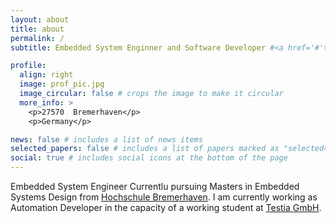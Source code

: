 ```yaml
---
layout: about
title: about
permalink: /
subtitle: Embedded System Enginner and Software Developer #<a href='#'>Affiliations</a>. Address. Contacts. Moto. Etc.

profile:
  align: right
  image: prof_pic.jpg
  image_circular: false # crops the image to make it circular
  more_info: >
    <p>27570  Bremerhaven</p>
    <p>Germany</p>

news: false # includes a list of news items
selected_papers: false # includes a list of papers marked as "selected={true}"
social: true # includes social icons at the bottom of the page
---
```


Embedded System Engineer Currentlu pursuing Masters in Embedded Systems Design from [Hochschule Bremerhaven](https://hs-bremerhaven.de). I am currently working as Automation Developer in the capacity of a working student at [Testia GmbH](https://Testia.com).
